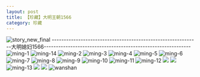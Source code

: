 ```yaml
---
layout: post
title: 【珍藏】大明王朝1566
category: 珍藏
---
```

![story_new_final](http://rh8cub8wq.hd-bkt.clouddn.com/img/story_new_final_0322.png)
-------------------------------------------------------------大明媳妇1566-------------------------------------------------------------
![ming-1](http://rh8cub8wq.hd-bkt.clouddn.com/img/ming-1.png)
![ming-14](http://rh8cub8wq.hd-bkt.clouddn.com/img/ming-14.png)
![ming-2](http://rh8cub8wq.hd-bkt.clouddn.com/img/ming-2.png)
![ming-3](http://rh8cub8wq.hd-bkt.clouddn.com/img/ming-3.png)
![ming-4](http://rh8cub8wq.hd-bkt.clouddn.com/img/ming-4.png)
![ming-5](http://rh8cub8wq.hd-bkt.clouddn.com/img/ming-5.png)
![ming-6](http://rh8cub8wq.hd-bkt.clouddn.com/img/ming-6.png)
![ming-7](http://rh8cub8wq.hd-bkt.clouddn.com/img/ming-7.png)
![ming-8](http://rh8cub8wq.hd-bkt.clouddn.com/img/ming-8.png)
![ming-9](http://rh8cub8wq.hd-bkt.clouddn.com/img/ming-9.png)
![ming-10](http://rh8cub8wq.hd-bkt.clouddn.com/img/ming-10.png)
![ming-11](http://rh8cub8wq.hd-bkt.clouddn.com/img/ming-11.png)
![ming-12](http://rh8cub8wq.hd-bkt.clouddn.com/img/ming-12.png)
![](http://rh8cub8wq.hd-bkt.clouddn.com/img/ming-220322-1.png)
![](http://rh8cub8wq.hd-bkt.clouddn.com/img/ming-220322-2.png)
![ming-13](http://rh8cub8wq.hd-bkt.clouddn.com/img/ming-13.png)
![](http://rh8cub8wq.hd-bkt.clouddn.com/img/ming-220325-1.png)
![](http://rh8cub8wq.hd-bkt.clouddn.com/img/ming-220325-2.png)
![wanshan](http://rh8cub8wq.hd-bkt.clouddn.com/img/wanshan.png)




  




